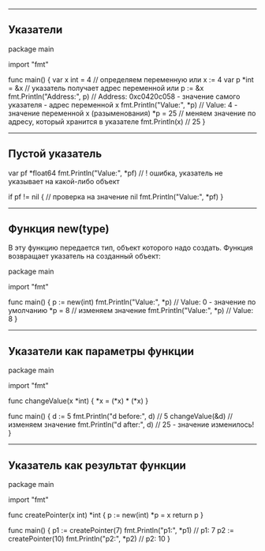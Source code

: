 --------------------------------------------------
Указатели
--------------------------------------------------
package main

import "fmt"

func main() { var x int = 4 // определяем переменную или x := 4 var p *int = &x // указатель получает адрес переменной
или p := &x fmt.Println("Address:", p)      // Address: 0xc0420c058 - значение самого указателя - адрес переменной x
fmt.Println("Value:", *p)       // Value: 4 - значение переменной x (разыменования)
*p = 25 // меняем значение по адресу, который хранится в указателе fmt.Println(x)                  // 25 }

--------------------------------------------------
Пустой указатель
--------------------------------------------------
var pf *float64 fmt.Println("Value:", *pf)          // ! ошибка, указатель не указывает на какой-либо объект

if pf != nil { // проверка на значение nil fmt.Println("Value:", *pf)
}

--------------------------------------------------
Функция new(type)
--------------------------------------------------
В эту функцию передается тип, объект которого надо создать. Функция возвращает указатель на созданный объект:

package main

import "fmt"

func main() { p := new(int)
fmt.Println("Value:", *p)       // Value: 0 - значение по умолчанию
*p = 8 // изменяем значение fmt.Println("Value:", *p)       // Value: 8 }

--------------------------------------------------
Указатели как параметры функции
--------------------------------------------------
package main

import "fmt"

func changeValue(x *int) {
*x = (*x) * (*x)
}

func main() { d := 5 fmt.Println("d before:", d)     // 5 changeValue(&d)                 // изменяем значение
fmt.Println("d after:", d)      // 25 - значение изменилось!
}

--------------------------------------------------
Указатель как результат функции
--------------------------------------------------
package main

import "fmt"

func createPointer(x int) *int { p := new(int)
*p = x return p }

func main() { p1 := createPointer(7)
fmt.Println("p1:", *p1)     // p1: 7 p2 := createPointer(10)
fmt.Println("p2:", *p2)     // p2: 10 }